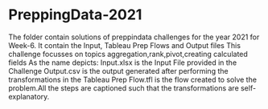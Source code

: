 # PreppingData-2021
The folder contain solutions of preppindata challenges for the year 2021 for Week-6. It contain the Input, Tableau Prep Flows and Output files
This challenge focusses on topics aggregation,rank,pivot,creating calculated fields
As the name depicts: 
Input.xlsx is the Input File provided in the Challenge
Output.csv is the output generated after performing the transformations in the Tableau Prep
Flow.tfl is the flow created to solve the problem.All the steps are captioned such that the transformations are self-explanatory.
